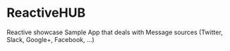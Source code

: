 # ReactiveHUB
Reactive showcase Sample App that deals with Message sources (Twitter, Slack, Google+, Facebook, ...)
